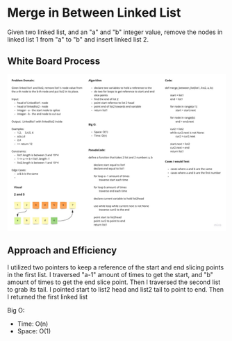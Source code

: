 # Merge in Between Linked List

Given two linked list, and an "a" and "b" integer value, remove the nodes in linked list 1 from "a" to "b" and insert linked list 2.

## White Board Process

![Merge Between Linked List](merge_between_ll.jpg)

## Approach and Efficiency

I utilized two pointers to keep a reference of the start and end slicing points in the first list. I traversed "a-1" amount of times to get the start, and "b" amount of times to get the end slice point. Then I traversed the second list to grab its tail. I pointed start to list2 head and list2 tail to point to end. Then I returned the first linked list

Big O:

- Time: O(n)
- Space: O(1)
